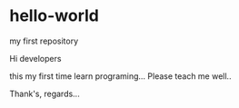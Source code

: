 # hello-world
my first repository

Hi developers

this my first time learn programing... Please teach me well..

Thank's, regards...
